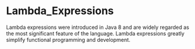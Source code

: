 # Lambda_Expressions
Lambda expressions were introduced in Java 8 and are widely regarded as the most significant feature of the language. Lambda expressions greatly simplify functional programming and development.
